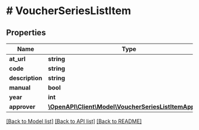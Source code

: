 # # VoucherSeriesListItem

## Properties

Name | Type | Description | Notes
------------ | ------------- | ------------- | -------------
**at_url** | **string** |  | [optional]
**code** | **string** |  |
**description** | **string** |  | [optional]
**manual** | **bool** |  | [optional]
**year** | **int** |  | [optional]
**approver** | [**\OpenAPI\Client\Model\VoucherSeriesListItemApprover**](VoucherSeriesListItemApprover.md) |  | [optional]

[[Back to Model list]](../../README.md#models) [[Back to API list]](../../README.md#endpoints) [[Back to README]](../../README.md)
